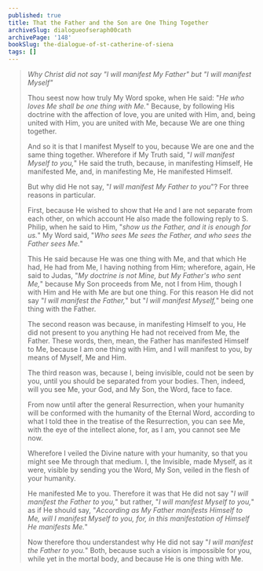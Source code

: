 ```yaml
---
published: true
title: That the Father and the Son are One Thing Together
archiveSlug: dialogueofseraph00cath
archivePage: '148'
bookSlug: the-dialogue-of-st-catherine-of-siena
tags: []
---
```


> *Why Christ did not say "I will manifest My Father" but "I will manifest Myself"*
> 
> Thou seest now how truly My Word spoke, when He said: "*He who loves Me shall be one thing with Me.*" Because, by following His doctrine with the affection of love, you are united with Him, and, being united with Him, you are united with Me, because We are one thing together.
>
> And so it is that I manifest Myself to you, because We are one and the same thing together. Wherefore if My Truth said, "*I will manifest Myself to you,*" He said the truth, because, in manifesting Himself, He manifested Me, and, in manifesting Me, He manifested Himself.
>
> But why did He not say, "*I will manifest My Father to you*"? For three reasons in particular.
>
> First, because He wished to show that He and I are not separate from each other, on which account He also made the following reply to S. Philip, when he said to Him, "*show us the Father, and it is enough for us.*" My Word said, "*Who sees Me sees the Father, and who sees the Father sees Me.*"
>
> This He said because He was one thing with Me, and that which He had, He had from Me, I having nothing from Him; wherefore, again, He said to Judas, "*My doctrine is not Mine, but My Father's who sent Me,*" because My Son proceeds from Me, not I from Him, though I with Him and He with Me are but one thing. For this reason He did not say "*I will manifest the Father,*" but "*I will manifest Myself,*" being one thing with the Father.
>
> The second reason was because, in manifesting Himself to you, He did not present to you anything He had not received from Me, the Father. These words, then, mean, the Father has manifested Himself to Me, because I am one thing with Him, and I will manifest to you, by means of Myself, Me and Him.
>
> The third reason was, because I, being invisible, could not be seen by you, until you should be separated from your bodies. Then, indeed, will you see Me, your God, and My Son, the Word, face to face.
>
> From now until after the general Resurrection, when your humanity will be conformed with the humanity of the Eternal Word, according to what I told thee in the treatise of the Resurrection, you can see Me, with the eye of the intellect alone, for, as I am, you cannot see Me now.
>
> Wherefore I veiled the Divine nature with your humanity, so that you might see Me through that medium. I, the Invisible, made Myself, as it were, visible by sending you the Word, My Son, veiled in the flesh of your humanity.
>
> He manifested Me to you. Therefore it was that He did not say "*I will manifest the Father to you,*" but rather, "*I will manifest Myself to you,*" as if He should say, "*According as My Father manifests Himself to Me, will I manifest Myself to you, for, in this manifestation of Himself He manifests Me.*"
>
> Now therefore thou understandest why He did not say "*I will manifest the Father to you.*" Both, because such a vision is impossible for you, while yet in the mortal body, and because He is one thing with Me.
